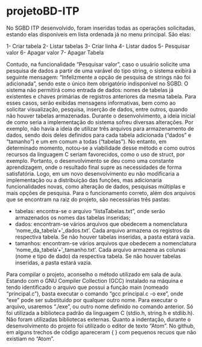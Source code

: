 # projetoBD-ITP

No SGBD ITP desenvolvido, foram inseridas todas as operações solicitadas, estando elas disponíveis em lista ordenada já no menu principal. São elas:

1- Criar tabela
2- Listar tabelas
3- Criar linha
4- Listar dados
5- Pesquisar valor
6- Apagar valor
7- Apagar Tabela

Contudo, na funcionalidade “Pesquisar valor”, caso o usuário solicite uma pesquisa de dados a partir de uma varável do tipo string, o sistema exibirá a seguinte mensagem: “Infelizmente a opção de pesquisa de strings não foi adicionada”, sendo este o único item obrigatório indisponível no SGBD.
O sistema não permitirá como entrada de dados: nomes de tabelas já existentes e chaves primárias de registros anteriores da mesma tabela. Para esses casos, serão exibidas mensagens informativas, bem como ao solicitar visualização, pesquisa, inserção de dados, entre outros, quando não houver tabelas armazenadas.
Durante o desenvolvimento, a ideia inicial de como seria a implementação do sistema sofreu diversas alterações. Por exemplo, não havia a ideia de utilizar três arquivos para armazenamento de dados, sendo dois deles definidos para cada tabela adicionada (“dados” e “tamanho”) e um em comum a todas (“tabelas”). No entanto, em determinado momento, notou-se a viabilidade desse método e como outros recursos da linguagem C seriam favorecidos, como o uso de struct, por exemplo.  Portanto, o desenvolvimento se deu como uma constante aprendizagem, onde o resultado final supre as necessidades de forma satisfatória. Logo, em um novo desenvolvimento eu não modificaria a implementação ou a distribuição das funções, mas adicionaria funcionalidades novas, como alteração de dados, pesquisas múltiplas e mais opções de pesquisa.
Para o funcionamento correto, além dos arquivos que se encontram na raiz do projeto, são necessárias três pastas:

- tabelas: encontra-se o arquivo “listaTabelas.txt”, onde serão armazenados os nomes das tabelas inseridas;
- dados: encontram-se vários arquivos que obedecem a nomenclatura ‘nome_da_tabela’+’_dados.txt’. Cada arquivo armazena os registros da respectiva tabela. Se não houver tabelas inseridas, a pasta estará vazia.
- tamanhos: encontram-se vários arquivos que obedecem a nomenclatura ‘nome_da_tabela’+’_tamanho.txt’. Cada arquivo armazena as colunas (nome e tipo de dado) da respectiva tabela. Se não houver tabelas inseridas, a pasta estará vazia.

Para compilar o projeto, aconselho o método utilizado em sala de aula. Estando com o GNU Compiler Collection (GCC) instalado na máquina e tendo identificado o arquivo que possui a função main (nomeado “principal.c”), basta executar o comando “gcc principal.c -o exe”, onde “exe” pode ser substituído por qualquer outro nome. Para executar o arquivo, usaremos “./exe”, ou outro nome definido no comando anterior.
Só foi utilizada a biblioteca padrão da linguagem C (stdio.h, string.h e stdlib.h). Não foram utilizadas bibliotecas externas.
Quanto a indentação, durante o desenvolvimento do projeto foi utilizado o editor de texto “Atom”. No github, em alguns trechos de código apareceram { } com pequenos recuos que não existiam no “Atom”.
